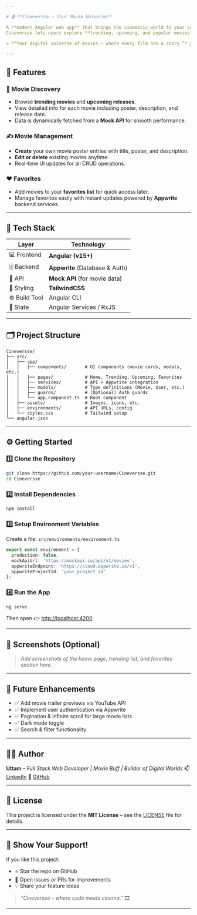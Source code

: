 ```yaml
---

# 🎬 **Cineversse – Your Movie Universe**

A **modern Angular web app** that brings the cinematic world to your screen.
Cineversse lets users explore **trending, upcoming, and popular movies** — fetched live from a mock API — while also allowing them to **create, edit, delete**, and **favorite** their own movie posters.

> *“Your digital universe of movies — where every film has a story.”* 🍿

---
```


## 🚀 **Features**

### 🎥 Movie Discovery

* Browse **trending movies** and **upcoming releases**.
* View detailed info for each movie including poster, description, and release date.
* Data is dynamically fetched from a **Mock API** for smooth performance.

### ✍️ Movie Management

* **Create** your own movie poster entries with title, poster, and description.
* **Edit or delete** existing movies anytime.
* Real-time UI updates for all CRUD operations.

### ❤️ Favorites

* Add movies to your **favorites list** for quick access later.
* Manage favorites easily with instant updates powered by **Appwrite** backend services.

---

## 🧱 **Tech Stack**

| Layer          | Technology                     |
| -------------- | ------------------------------ |
| 💻 Frontend   | **Angular (v15+)**             |
| 🗄️ Backend     | **Appwrite** (Database & Auth) |
| 🔗 API        | **Mock API** (for movie data)  |
| 🎨 Styling    | **TailwindCSS**                |
| ⚙️ Build Tool | Angular CLI                    |
| 🧠 State      | Angular Services / RxJS        |

---

## 🗂️ **Project Structure**

```
Cineversse/
├── src/
│   ├── app/
│   │   ├── components/       # UI components (movie cards, modals, etc.)
│   │   ├── pages/            # Home, Trending, Upcoming, Favorites
│   │   ├── services/         # API + Appwrite integration
│   │   ├── models/           # Type definitions (Movie, User, etc.)
│   │   ├── guards/           # (Optional) Auth guards
│   │   └── app.component.ts  # Root component
│   ├── assets/               # Images, icons, etc.
│   ├── environments/         # API URLs, config
│   └── styles.css            # Tailwind setup
└── angular.json
```

---

## ⚙️ **Getting Started**

### 1️⃣ Clone the Repository

```bash
git clone https://github.com/your-username/Cineversse.git
cd Cineversse
```

### 2️⃣ Install Dependencies

```bash
npm install
```

### 3️⃣ Setup Environment Variables

Create a file: `src/environments/environment.ts`

```ts
export const environment = {
  production: false,
  mockApiUrl: 'https://mockapi.io/api/v1/movies',
  appwriteEndpoint: 'https://cloud.appwrite.io/v1',
  appwriteProjectId: 'your_project_id'
};
```

### 4️⃣ Run the App

```bash
ng serve
```

Then open 👉 [http://localhost:4200](http://localhost:4200)

---

## 📸 **Screenshots (Optional)**

> *Add screenshots of the home page, trending list, and favorites section here.*

---

## 🧠 **Future Enhancements**

* ✅ Add movie trailer previews via YouTube API
* ✅ Implement user authentication via Appwrite
* ✅ Pagination & infinite scroll for large movie lists
* ✅ Dark mode toggle
* ✅ Search & filter functionality

---

## 🧑‍💻 **Author**

**Uttam** – *Full Stack Web Developer | Movie Buff | Builder of Digital Worlds*
📫 [LinkedIn](https://www.linkedin.com/in/uttam172)
🐙 [GitHub](https://github.com/uttam172)

---

## 🏁 **License**

This project is licensed under the **MIT License** – see the [LICENSE](LICENSE) file for details.

---

## 🌟 **Show Your Support!**

If you like this project:

* ⭐ Star the repo on GitHub
* 🐛 Open issues or PRs for improvements
* 💡 Share your feature ideas

> *“Cineversse – where code meets cinema.”* 🎞️

---
